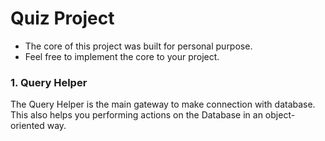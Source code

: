# Quiz Project
* The core of this project was built for personal purpose.<br/>
* Feel free to implement the core to your project.
### 1. Query Helper
The Query Helper is the main gateway to make connection with database. This also helps you performing actions
on the Database in an object-oriented way.
